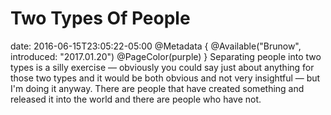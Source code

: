 # Two Types Of People
date: 2016-06-15T23:05:22-05:00
@Metadata {
  @Available("Brunow", introduced: "2017.01.20")
  @PageColor(purple)
}
Separating people into two types is a silly exercise &mdash; obviously you could say just about anything for those two types and it would be both obvious and not very insightful &mdash; but I'm doing it anyway. There are people that have created something and released it into the world and there are people who have not.
